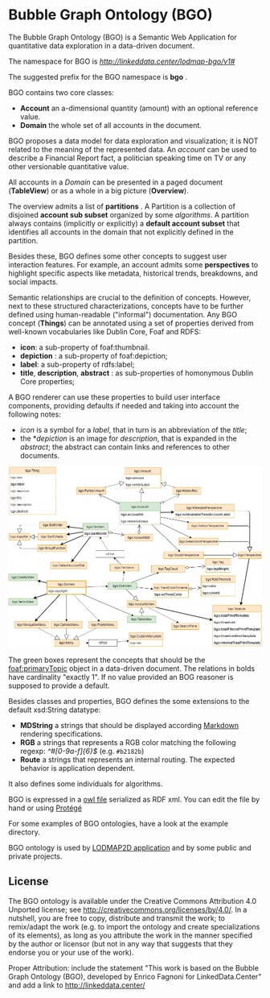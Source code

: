 Bubble Graph Ontology (BGO)
==========================

The Bubble Graph Ontology (BGO) is a Semantic Web Application for quantitative data exploration in a data-driven document.

The namespace for BGO is *http://linkeddata.center/lodmap-bgo/v1#*

The suggested prefix for the BGO namespace is **bgo** .

BGO contains two core classes:

- **Account** an a-dimensional quantity (amount) with an optional reference value. 
- **Domain** the whole set of all accounts in the document.

BGO proposes a data model for data exploration and visualization; it is NOT related to the meaning of the represented data.
An *account* can be used to describe a Financial Report fact, a politician speaking time on TV or any other versionable quantitative value. 

All accounts in a *Domain* can be presented in a paged document (**TableView**) or as a whole in a big picture (**Overview**).

The overview admits a list of **partitions** . A Partition is a collection of disjoined **account sub subset** organized by some *algorithms*. A partition always contains (implicitly or explicitly) a **default account subset** that identifies all accounts in the domain that not explicitly defined in the  partition. 

Besides these,  BGO defines some other concepts to suggest user interaction features. For example, an account admits some **perspectives** to highlight specific aspects like metadata, historical trends, breakdowns, and social impacts.

Semantic relationships are crucial to the definition of concepts. However, next to these structured characterizations, concepts have to be further defined using human-readable ("informal") documentation. Any BGO concept (**Things**) can be annotated using a set of properties derived from well-known vocabularies like Dublin Core, Foaf and RDFS:

- **icon**:  a sub-property of foaf:thumbnail.
- **depiction** : a sub-property of foaf:depiction;
- **label**: a sub-property of rdfs:label;
- **title**, **description**, **abstract** : as sub-properties of homonymous Dublin Core properties;

A BGO renderer can use these properties to build user interface components, providing defaults if needed and taking into account the following notes:

- *icon* is a symbol for a *label*, that in turn is an abbreviation of the *title*;
- the **depiction* is an image for *description*, that is expanded in the *abstract*; the abstract can contain links and references to other documents.

![UML diagram](doc/uml-diagram.png)

The green boxes represent the concepts that should be the [foaf:primaryTopic](http://xmlns.com/foaf/spec/#term_primaryTopic) object in a data-driven document.
The relations in bolds have cardinality "exactly 1". If no value provided an BOG  reasoner is supposed to provide a default.

Besides classes and properties, BGO defines the some extensions to the default xsd:String datatype:
 
- **MDString** a strings that should be displayed according [Markdown](https://commonmark.org/) rendering specifications.
- **RGB** a strings that represents a RGB color matching the following regexp: *^#[0-9a-f]{6}$* (e.g. `#b2182b`)
- **Route** a strings that represents an internal routing. The expected behavior is application dependent.

It also defines some individuals for algorithms.


BGO is expressed in a [owl file](bgo.rdf) serialized as RDF xml. You can edit the file by hand or using [Protégé](https://protege.stanford.edu/)

For some examples of BGO ontologies, have a look at the example directory.

BGO ontology is used by [LODMAP2D application](https://github.com/linkeddatacenter/LODMAP2D) and by some public and private projects. 

## License

The BGO ontology is available under the Creative Commons Attribution 4.0 Unported license; see http://creativecommons.org/licenses/by/4.0/. 
In a nutshell, you are free to copy, distribute and transmit the work; to remix/adapt the work (e.g. to import the ontology and create specializations of its elements),
as long as you attribute the work in the manner specified by the author or licensor 
(but not in any way that suggests that they endorse you or your use of the work).

Proper Attribution: include the statement "This work is based on the Bubble Graph Ontology (BGO), developed by Enrico Fagnoni for LinkedData.Center" and add a link to http://linkeddata.center/
